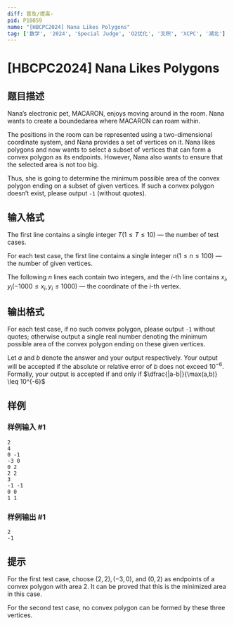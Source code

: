 ```yaml
---
diff: 普及/提高-
pid: P10859
name: "[HBCPC2024] Nana Likes Polygons"
tag: ['数学', '2024', 'Special Judge', 'O2优化', '叉积', 'XCPC', '湖北']
---
```

# [HBCPC2024] Nana Likes Polygons
## 题目描述

Nana’s electronic pet, MACARON, enjoys moving around in the room. Nana wants to create a boundedarea where MACARON can roam within.

The positions in the room can be represented using a two-dimensional coordinate system, and Nana provides a set of vertices on it. Nana likes polygons and now wants to select a subset of vertices that can form a convex polygon as its endpoints. However, Nana also wants to ensure that the selected area is not too big.

Thus, she is going to determine the minimum possible area of the convex polygon ending on a subset of given vertices. If such a convex polygon doesn’t exist, please output `-1` (without quotes).
## 输入格式

The first line contains a single integer $T (1 \leq T \leq 10)$ — the number of test cases.

For each test case, the first line contains a single integer $n (1 \leq n \leq 100)$ — the number of given vertices.

The following $n$ lines each contain two integers, and the $i$-th line contains $x_i, y_i (-1000 \leq x_i, y_i \leq 1000)$ — the coordinate of the $i$-th vertex.
## 输出格式

For each test case, if no such convex polygon, please output `-1` without quotes; otherwise output a single real number denoting the minimum possible area of the convex polygon ending on these given vertices.

Let $a$ and $b$ denote the answer and your output respectively. Your output will be accepted if the absolute or relative error of $b$ does not exceed $10^{-6}$. Formally, your output is accepted if and only if $\dfrac{|a-b|}{\max(a,b)} \leq 10^{-6}$
## 样例

### 样例输入 #1
```
2
4
0 -1
-3 0
0 2
2 2
3
-1 -1
0 0
1 1
```
### 样例输出 #1
```
2
-1
```
## 提示

For the first test case, choose $(2, 2), (−3, 0)$, and $(0, 2)$ as endpoints of a convex polygon with area $2$. It can be proved that this is the minimized area in this case.

For the second test case, no convex polygon can be formed by these three vertices.
